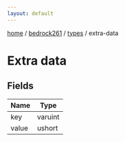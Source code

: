```yaml
---
layout: default
---
```


[home](/)  /  [bedrock261](/protocol/bedrock261)  /  [types](/protocol/bedrock261/types)  /  extra-data

# Extra data

## Fields

Name | Type
---|---
key | varuint
value | ushort
